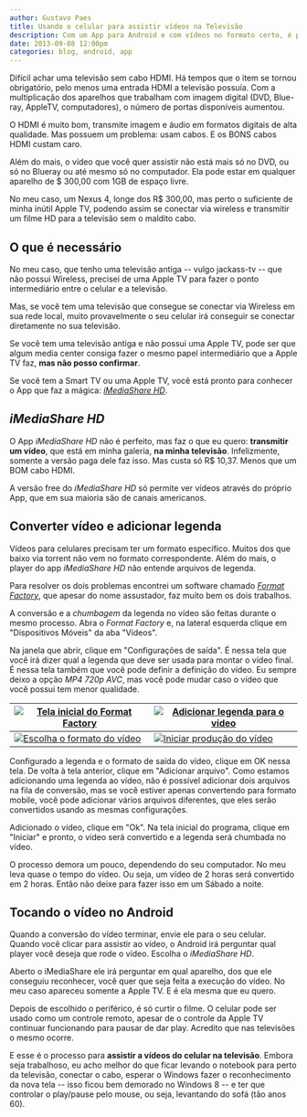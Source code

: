 ```yaml
---
author: Gustavo Paes
title: Usando o celular para assistir vídeos na Televisão
description: Com um App para Android e com vídeos no formato certo, é possível assistir àqueles vídeos do seu celular diretamente na televisão. Sem cabos!
date: 2013-09-08 12:00pm
categories: blog, android, app
---
```


Difícil achar uma televisão sem cabo HDMI. Há tempos que o item se tornou obrigatório, pelo menos uma entrada HDMI a televisão possuía. Com a multiplicação dos aparelhos que trabalham com imagem digital (DVD, Blue-ray, AppleTV, computadores), o número de portas disponíveis aumentou.

O HDMI é muito bom, transmite imagem e áudio em formatos digitais de alta qualidade. Mas possuem um problema: usam cabos. E os BONS cabos HDMI custam caro.

Além do mais, o vídeo que você quer assistir não está mais só no DVD, ou só no Blueray ou até mesmo só no computador. Ela pode estar em qualquer aparelho de $ 300,00 com 1GB de espaço livre.

No meu caso, um Nexus 4, longe dos R$ 300,00, mas perto o suficiente de minha inútil Apple TV, podendo assim se conectar via wireless e transmitir um filme HD para a televisão sem o maldito cabo.

## O que é necessário

No meu caso, que tenho uma televisão antiga -- vulgo jackass-tv -- que não possui Wireless, precisei de uma Apple TV para fazer o ponto intermediário entre o celular e a televisão.

Mas, se você tem uma televisão que consegue se conectar via Wireless em sua rede local, muito provavelmente o seu celular irá conseguir se conectar diretamente no sua televisão.

Se você tem uma televisão antiga e não possui uma Apple TV, pode ser que algum media center consiga fazer o mesmo papel intermediário que a Apple TV faz, **mas não posso confirmar**.

Se você tem a Smart TV ou uma Apple TV, você está pronto para conhecer o App que faz a mágica: [_iMediaShare HD_](https://play.google.com/store/apps/details?id=com.bianor.amspremium&hl=en).

## _iMediaShare HD_

O App _iMediaShare HD_ não é perfeito, mas faz o que eu quero: **transmitir um vídeo**, que está em minha galeria, **na minha televisão**. Infelizmente, somente a versão paga dele faz isso. Mas custa só R$ 10,37. Menos que um BOM cabo HDMI.

A versão free do _iMediaShare HD_ só permite ver vídeos através do próprio App, que em sua maioria são de canais americanos.

## Converter vídeo e adicionar legenda

Vídeos para celulares precisam ter um formato específico. Muitos dos que baixo via torrent não vem no formato correspondente. Além do mais, o player do app _iMediaShare HD_ não entende arquivos de legenda.

Para resolver os dois problemas encontrei um software chamado [_Format Factory_](http://www.pcfreetime.com/), que apesar do nome assustador, faz muito bem os dois trabalhos.

A conversão e a _chumbagem_ da legenda no vídeo são feitas durante o mesmo processo. Abra o _Format Factory_ e, na lateral esquerda clique em "Dispositivos Móveis" da aba "Vídeos".

Na janela que abrir, clique em "Configurações de saída". É nessa tela que você irá dizer qual a legenda que deve ser usada para montar o vídeo final. É nessa tela também que você pode definir a definição do vídeo. Eu sempre deixo a opção _MP4 720p AVC_, mas você pode mudar caso o vídeo que você possui tem menor qualidade.

[![Tela inicial do Format Factory](http://gustavopaes.net/images/posts/2013/09/format_factory-inicial.png)](http://gustavopaes.net/images/posts/2013/09/format_factory-inicial.png) | [![Adicionar legenda para o vídeo](http://gustavopaes.net/images/posts/2013/09/format_factory_adicionar-legenda.png)](http://gustavopaes.net/images/posts/2013/09/format_factory_adicionar-legenda.png)
----|----
[![Escolha o formato do vídeo](http://gustavopaes.net/images/posts/2013/09/format_factory-formato.png)](http://gustavopaes.net/images/posts/2013/09/format_factory-formato.png) | [![Iniciar produção do vídeo](http://gustavopaes.net/images/posts/2013/09/format_factory-iniciar.png)](http://gustavopaes.net/images/posts/2013/09/format_factory-iniciar.png)

Configurado a legenda e o formato de saída do vídeo, clique em OK nessa tela. De volta à tela anterior, clique em "Adicionar arquivo". Como estamos adicionando uma legenda ao vídeo, não é possível adicionar dois arquivos na fila de conversão, mas se você estiver apenas convertendo para formato mobile, você pode adicionar vários arquivos diferentes, que eles serão convertidos usando as mesmas configurações.

Adicionado o vídeo, clique em "Ok". Na tela inicial do programa, clique em "Iniciar" e pronto, o vídeo será convertido e a legenda será chumbada no vídeo.

O processo demora um pouco, dependendo do seu computador. No meu leva quase o tempo do vídeo. Ou seja, um vídeo de 2 horas será convertido em 2 horas. Então não deixe para fazer isso em um Sábado a noite.

## Tocando o vídeo no Android

Quando a conversão do vídeo terminar, envie ele para o seu celular. Quando você clicar para assistir ao vídeo, o Android irá perguntar qual player você deseja que rode o vídeo. Escolha o _iMediaShare HD_.

Aberto o iMediaShare ele irá perguntar em qual aparelho, dos que ele conseguiu reconhecer, você quer que seja feita a execução do vídeo. No meu caso apareceu somente a Apple TV. E é ela mesma que eu quero.

Depois de escolhido o periférico, é só curtir o filme. O celular pode ser usado como um controle remoto, apesar de o controle da Apple TV continuar funcionando para pausar de dar play. Acredito que nas televisões o mesmo ocorre.

E esse é o processo para **assistir a vídeos do celular na televisão**. Embora seja trabalhoso, eu acho melhor do que ficar levando o notebook para perto da televisão, conectar o cabo, esperar o Windows fazer o reconhecimento da nova tela -- isso ficou bem demorado no Windows 8 -- e ter que controlar o play/pause pelo mouse, ou seja, levantando do sofá (tão anos 60).
